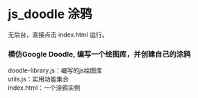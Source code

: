# js_doodle 涂鸦

无后台，直接点击 index.html 运行。

### 模仿Google Doodle, 编写一个绘图库，并创建自己的涂鸦
doodle-library.js：编写的js绘图库  
utils.js：实用功能集合  
index.html：一个涂鸦实例

